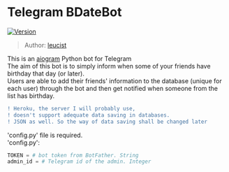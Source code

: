 # Telegram BDateBot

[![Version](https://img.shields.io/badge/version-0.1-red.svg)](https://github.com/Leucist/te_bdatebot)

> Author: [leucist](https://github.com/Leucist)

This is an [aiogram](https://docs.aiogram.dev/en/latest/) Python bot for Telegram\
The aim of this bot is to simply inform when some of your friends have birthday that day (or later).\
Users are able to add their friends' information to the database (unique for each user) through the bot and then get notified when someone from the list has birthday.
```diff 
! Heroku, the server I will probably use, 
! doesn't support adequate data saving in databases.
! JSON as well. So the way of data saving shall be changed later
```
'config.py' file is required.\
'config.py':
```python
TOKEN = # bot token from BotFather. String
admin_id = # Telegram id of the admin. Integer
```
